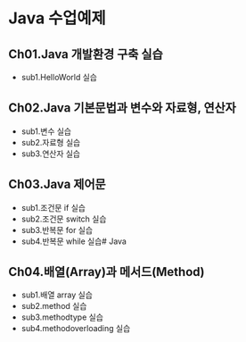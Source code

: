 # Java 수업예제

## Ch01.Java 개발환경 구축 실습
- sub1.HelloWorld 실습

## Ch02.Java 기본문법과 변수와 자료형, 연산자
- sub1.변수 실습
- sub2.자료형 실습
- sub3.연산자 실습

## Ch03.Java 제어문
- sub1.조건문 if 실습
- sub2.조건문 switch 실습
- sub3.반복문 for 실습
- sub4.반복문 while 실습# Java

## Ch04.배열(Array)과 메서드(Method)
- sub1.배열 array 실습
- sub2.method 실습
- sub3.methodtype 실습
- sub4.methodoverloading 실습

